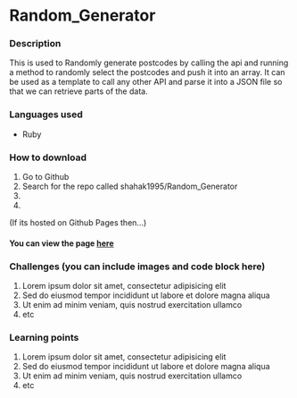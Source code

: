 # Random_Generator
### Description
This is used to Randomly generate postcodes by calling the api and running a method to randomly select the postcodes and push it into an array. It can be used as a template to call any other API and parse it into a JSON file so that we can retrieve parts of the data. 

### Languages used
* Ruby

### How to download
1. Go to Github
2. Search for the repo called shahak1995/Random_Generator
3. 
4. 

(If its hosted on Github Pages then...)
#### You can view the page [here]()

### Challenges (you can include images and code block here)
1. Lorem ipsum dolor sit amet, consectetur adipisicing elit
2. Sed do eiusmod tempor incididunt ut labore et dolore magna aliqua
3. Ut enim ad minim veniam, quis nostrud exercitation ullamco
4. etc

### Learning points
1. Lorem ipsum dolor sit amet, consectetur adipisicing elit
2. Sed do eiusmod tempor incididunt ut labore et dolore magna aliqua
3. Ut enim ad minim veniam, quis nostrud exercitation ullamco
4. etc